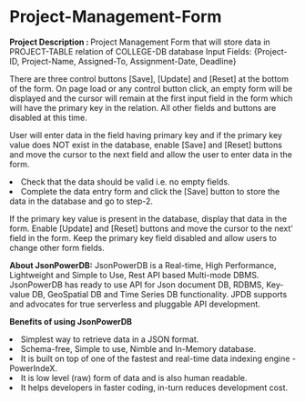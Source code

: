 # Project-Management-Form

<b>Project Description : </b>
Project Management Form that will store data in PROJECT-TABLE relation of COLLEGE-DB database
Input Fields: {Project-ID, Project-Name, Assigned-To, Assignment-Date, Deadline}

There are three control buttons [Save], [Update] and [Reset] at the bottom of the form. On page load or any control button click, an empty form will be displayed and the cursor will remain at the first input field in the form which will have the primary key in the relation. All other fields and buttons are disabled at this time.

User will enter data in the field having primary key and if the primary key value does NOT exist in the database, enable [Save] and [Reset] buttons and move the cursor to the next field and allow the user to enter data in the form.
<li>Check that the data should be valid i.e. no empty fields.
<li>Complete the data entry form and click the [Save] button to store the data in the database and go to step-2.

If the primary key value is present in the database, display that data in the form. Enable [Update] and [Reset] buttons and move the cursor to the next' field in the form. Keep the primary key field disabled and allow users to change other form fields.

<b>About JsonPowerDB:</b>
JsonPowerDB is a Real-time, High Performance, Lightweight and Simple to Use, Rest API based Multi-mode DBMS. JsonPowerDB has ready to use API for Json document DB, RDBMS, Key-value DB, GeoSpatial DB and Time Series DB functionality. JPDB supports and advocates for true serverless and pluggable API development.

<b>Benefits of using JsonPowerDB</b>
<li>Simplest way to retrieve data in a JSON format.
<li>Schema-free, Simple to use, Nimble and In-Memory database.
<li>It is built on top of one of the fastest and real-time data indexing engine - PowerIndeX.
<li>It is low level (raw) form of data and is also human readable.
<li>It helps developers in faster coding, in-turn reduces development cost.
